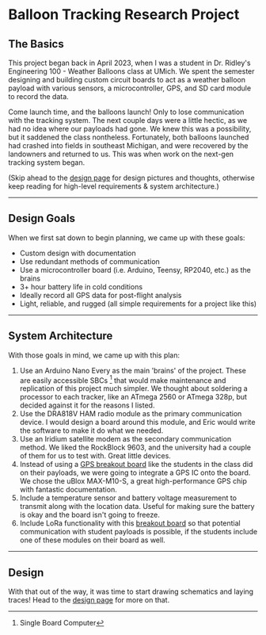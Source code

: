 # Balloon Tracking Research Project

## The Basics
This project began back in April 2023, when I was a student in Dr. Ridley's Engineering 100 - Weather Balloons class at UMich. We spent the semester designing and building custom circuit boards to act as a weather balloon payload with various sensors, a microcontroller, GPS, and SD card module to record the data.

Come launch time, and the balloons launch! Only to lose communication with the tracking system. The next couple days were a little hectic, as we had no idea where our payloads had gone. We knew this was a possibility, but it saddened the class nontheless. Fortunately, both balloons launched had crashed into fields in southeast Michigan, and were recovered by the landowners and returned to us. This was when work on the next-gen tracking system began.

(Skip ahead to the [design page](./design+photos.md) for design pictures and thoughts, otherwise keep reading for high-level requirements & system architecture.)

---

## Design Goals
When we first sat down to begin planning, we came up with these goals:
- Custom design with documentation
- Use redundant methods of communication
- Use a microcontroller board (i.e. Arduino, Teensy, RP2040, etc.) as the brains
- 3+ hour battery life in cold conditions
- Ideally record all GPS data for post-flight analysis
- Light, reliable, and rugged (all simple requirements for a project like this)

---

## System Architecture
With those goals in mind, we came up with this plan:
1. Use an Arduino Nano Every as the main 'brains' of the project. These are easily accessible SBCs [^1] that would make maintenance and replication of this project much simpler. We thought about soldering a processor to each tracker, like an ATmega 2560 or ATmega 328p, but decided against it for the reasons I listed.
2. Use the DRA818V HAM radio module as the primary communication device. I would design a board around this module, and Eric would write the software to make it do what we needed. 
3. Use an Iridium satellite modem as the secondary communication method. We liked the RockBlock 9603, and the university had a couple of them for us to test with. Great little devices. 
4. Instead of using a [GPS breakout board](https://www.adafruit.com/product/746?gclid=Cj0KCQjwgNanBhDUARIsAAeIcAtAeNtzSEiQcC9UHOvohR2_PsaDv65w-8E68LjxnSKLT4-7cJbT-toaAkXZEALw_wcB) like the students in the class did on their payloads, we were going to integrate a GPS IC onto the board. We chose the uBlox MAX-M10-S, a great high-performance GPS chip with fantastic documentation. 
5. Include a temperature sensor and battery voltage measurement to transmit along with the location data. Useful for making sure the battery is okay and the board isn't going to freeze. 
6. Include LoRa functionality with this [breakout board](https://www.adafruit.com/product/3072) so that potential communication with student payloads is possible, if the students include one of these modules on their board as well. 

---

## Design

With that out of the way, it was time to start drawing schematics and laying traces! Head to the [design page](./design+photos.md) for more on that.

[^1]: Single Board Computer
